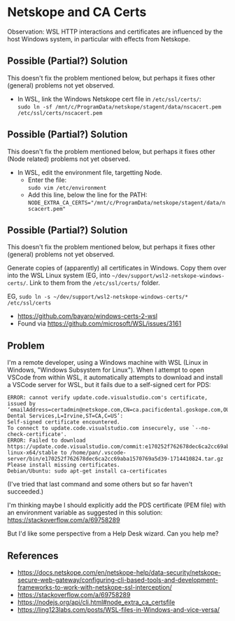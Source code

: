 # Netskope and CA Certs

Observation: WSL HTTP interactions and certificates are influenced by the host
Windows system, in particular with effects from Netskope.

## Possible (Partial?) Solution

This doesn't fix the problem mentioned below, but perhaps it fixes other
(general) problems not yet observed.

* In WSL, link the Windows Netskope cert file in `/etc/ssl/certs/`:  
  `sudo ln -sf /mnt/c/ProgramData/netskope/stagent/data/nscacert.pem /etc/ssl/certs/nscacert.pem`

## Possible (Partial?) Solution

This doesn't fix the problem mentioned below, but perhaps it fixes other (Node
related) problems not yet observed.

* In WSL, edit the environment file, targetting Node.
  * Enter the file:  
    `sudo vim /etc/environment`
  * Add this line, below the line for the PATH:  
    `NODE_EXTRA_CA_CERTS="/mnt/c/ProgramData/netskope/stagent/data/nscacert.pem"`

## Possible (Partial?) Solution

This doesn't fix the problem mentioned below, but perhaps it fixes other
(general) problems not yet observed.

Generate copies of (apparently) all certificates in Windows. Copy them over into
the WSL Linux system (EG, into `~/dev/support/wsl2-netskope-windows-certs/`.
Link to them from the `/etc/ssl/certs/` folder.

EG, `sudo ln -s ~/dev/support/wsl2-netskope-windows-certs/* /etc/ssl/certs`

* <https://github.com/bayaro/windows-certs-2-wsl>
* Found via <https://github.com/microsoft/WSL/issues/3161>

## Problem

I'm a remote developer, using a Windows machine with WSL (Linux in Windows,
"Windows Subsystem for Linux"). When I attempt to open VSCode from within WSL,
it automatically attempts to download and install a VSCode server for WSL, but
it fails due to a self-signed cert for PDS:

```(text)
ERROR: cannot verify update.code.visualstudio.com's certificate, issued by ‘emailAddress=certadmin@netskope.com,CN=ca.pacificdental.goskope.com,OU=e3d0cf1222e430abc0335ec532b67633,O=Pacific Dental Services,L=Irvine,ST=CA,C=US’:
Self-signed certificate encountered.
To connect to update.code.visualstudio.com insecurely, use `--no-check-certificate'.
ERROR: Failed to download https://update.code.visualstudio.com/commit:e170252f762678dec6ca2cc69aba1570769a5d39/server-linux-x64/stable to /home/pan/.vscode-server/bin/e170252f762678dec6ca2cc69aba1570769a5d39-1714410824.tar.gz
Please install missing certificates.
Debian/Ubuntu: sudo apt-get install ca-certificates
```

(I've tried that last command and some others but so far haven't succeeded.)

I'm thinking maybe I should explicitly add the PDS certificate (PEM file) with
an environment variable as suggested in this solution:
<https://stackoverflow.com/a/69758289>

But I'd like some perspective from a Help Desk wizard. Can you help me?

## References

* <https://docs.netskope.com/en/netskope-help/data-security/netskope-secure-web-gateway/configuring-cli-based-tools-and-development-frameworks-to-work-with-netskope-ssl-interception/>
* <https://stackoverflow.com/a/69758289>
* <https://nodejs.org/api/cli.html#node_extra_ca_certsfile>
* <https://ling123labs.com/posts/WSL-files-in-Windows-and-vice-versa/>

